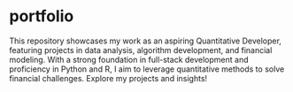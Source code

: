 # portfolio
This repository showcases my work as an aspiring Quantitative Developer, featuring projects in data analysis, algorithm development, and financial modeling. With a strong foundation in full-stack development and proficiency in Python and R, I aim to leverage quantitative methods to solve financial challenges. Explore my projects and insights!
